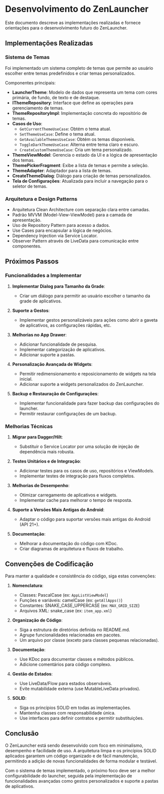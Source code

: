 # Desenvolvimento do ZenLauncher

Este documento descreve as implementações realizadas e fornece orientações para o desenvolvimento futuro do ZenLauncher.

## Implementações Realizadas

### Sistema de Temas
Foi implementado um sistema completo de temas que permite ao usuário escolher entre temas predefinidos e criar temas personalizados. 

Componentes principais:
- **LauncherTheme**: Modelo de dados que representa um tema com cores primária, de fundo, de texto e de destaque.
- **IThemeRepository**: Interface que define as operações para gerenciamento de temas.
- **ThemeRepositoryImpl**: Implementação concreta do repositório de temas.
- **Casos de Uso**:
  - `GetCurrentThemeUseCase`: Obtém o tema atual.
  - `SetThemeUseCase`: Define o tema atual.
  - `GetAvailableThemesUseCase`: Obtém os temas disponíveis.
  - `ToggleDarkThemeUseCase`: Alterna entre tema claro e escuro.
  - `CreateCustomThemeUseCase`: Cria um tema personalizado.
- **ThemeViewModel**: Gerencia o estado da UI e a lógica de apresentação dos temas.
- **ThemePickerFragment**: Exibe a lista de temas e permite a seleção.
- **ThemeAdapter**: Adaptador para a lista de temas.
- **CreateThemeDialog**: Diálogo para criação de temas personalizados.
- **Tela de Configurações**: Atualizada para incluir a navegação para o seletor de temas.

### Arquitetura e Design Patterns
- Arquitetura Clean Architecture com separação clara entre camadas.
- Padrão MVVM (Model-View-ViewModel) para a camada de apresentação.
- Uso de Repository Pattern para acesso a dados.
- Use Cases para encapsular a lógica de negócios.
- Dependency Injection via Service Locator.
- Observer Pattern através de LiveData para comunicação entre componentes.

## Próximos Passos

### Funcionalidades a Implementar
1. **Implementar Dialog para Tamanho da Grade**:
   - Criar um diálogo para permitir ao usuário escolher o tamanho da grade de aplicativos.

2. **Suporte a Gestos**:
   - Implementar gestos personalizáveis para ações como abrir a gaveta de aplicativos, as configurações rápidas, etc.

3. **Melhorias no App Drawer**:
   - Adicionar funcionalidade de pesquisa.
   - Implementar categorização de aplicativos.
   - Adicionar suporte a pastas.

4. **Personalização Avançada de Widgets**:
   - Permitir redimensionamento e reposicionamento de widgets na tela inicial.
   - Adicionar suporte a widgets personalizados do ZenLauncher.

5. **Backup e Restauração de Configurações**:
   - Implementar funcionalidade para fazer backup das configurações do launcher.
   - Permitir restaurar configurações de um backup.

### Melhorias Técnicas
1. **Migrar para Dagger/Hilt**:
   - Substituir o Service Locator por uma solução de injeção de dependência mais robusta.

2. **Testes Unitários e de Integração**:
   - Adicionar testes para os casos de uso, repositórios e ViewModels.
   - Implementar testes de integração para fluxos completos.

3. **Melhorias de Desempenho**:
   - Otimizar carregamento de aplicativos e widgets.
   - Implementar cache para melhorar o tempo de resposta.

4. **Suporte a Versões Mais Antigas do Android**:
   - Adaptar o código para suportar versões mais antigas do Android (API 21+).

5. **Documentação**:
   - Melhorar a documentação do código com KDoc.
   - Criar diagramas de arquitetura e fluxos de trabalho.

## Convenções de Codificação

Para manter a qualidade e consistência do código, siga estas convenções:

1. **Nomenclatura**:
   - Classes: PascalCase (ex: `AppListViewModel`)
   - Funções e variáveis: camelCase (ex: `getAllApps()`)
   - Constantes: SNAKE_CASE_UPPERCASE (ex: `MAX_GRID_SIZE`)
   - Arquivos XML: snake_case (ex: `item_app.xml`)

2. **Organização de Código**:
   - Siga a estrutura de diretórios definida no README.md.
   - Agrupe funcionalidades relacionadas em pacotes.
   - Um arquivo por classe (exceto para classes pequenas relacionadas).

3. **Documentação**:
   - Use KDoc para documentar classes e métodos públicos.
   - Adicione comentários para código complexo.

4. **Gestão de Estados**:
   - Use LiveData/Flow para estados observáveis.
   - Evite mutabilidade externa (use MutableLiveData privados).

5. **SOLID**:
   - Siga os princípios SOLID em todas as implementações.
   - Mantenha classes com responsabilidade única.
   - Use interfaces para definir contratos e permitir substituições.

## Conclusão

O ZenLauncher está sendo desenvolvido com foco em minimalismo, desempenho e facilidade de uso. A arquitetura limpa e os princípios SOLID aplicados garantem um código organizado e de fácil manutenção, permitindo a adição de novas funcionalidades de forma modular e testável.

Com o sistema de temas implementado, o próximo foco deve ser a melhor configurabilidade do launcher, seguida pela implementação de funcionalidades avançadas como gestos personalizados e suporte a pastas de aplicativos.